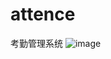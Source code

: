 # attence
考勤管理系统
![image](https://github.com/Hz12306/attence/blob/master/images/%E8%AE%BE%E8%AE%A1.jpg)

